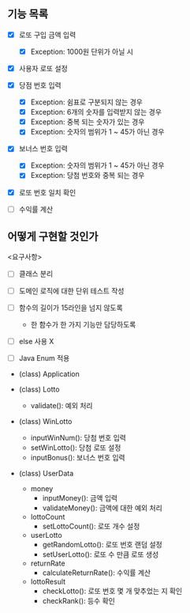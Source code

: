 ## 기능 목록
- [x] 로또 구입 금액 입력
  - [x] Exception: 1000원 단위가 아닐 시
- [x] 사용자 로또 설정 
- [x] 당점 번호 입력
  - [x] Exception: 쉼표로 구분되지 않는 경우
  - [x] Exception: 6개의 숫자를 입력받지 않는 경우
  - [x] Exception: 중복 되는 숫자가 있는 경우
  - [x] Exception: 숫자의 범위가 1 ~ 45가 아닌 경우
- [x] 보너스 번호 입력
  - [x] Exception: 숫자의 범위가 1 ~ 45가 아닌 경우
  - [x] Exception: 당첨 번호와 중복 되는 경우
- [x] 로또 번호 일치 확인
- [ ] 수익률 계산


## 어떻게 구현할 것인가
<요구사항>
- [ ] 클래스 분리
- [ ] 도메인 로직에 대한 단위 테스트 작성
- [ ] 함수의 길이가 15라인을 넘지 않도록
  - 한 함수가 한 가지 기능만 담당하도록
- [ ] else 사용 X
- [ ] Java Enum 적용
  

- (class) Application
  
- (class) Lotto
  - validate(): 예외 처리
  
- (class) WinLotto
  - inputWinNum(): 당첨 번호 입력
  - setWinLotto(): 당첨 로또 설정
  - inputBonus(): 보너스 번호 입력
  
- (class) UserData
  - money
    - inputMoney(): 금액 입력
    - validateMoney(): 금액에 대한 예외 처리
  - lottoCount
    - setLottoCount(): 로또 개수 설정
  - userLotto
    - getRandomLotto(): 로또 번호 랜덤 설정
    - setUserLotto(): 로또 수 만큼 로또 생성
  - returnRate
    - calculateReturnRate(): 수익률 계산
  - lottoResult
    - checkLotto(): 로또 번호 몇 개 맞추었는 지 확인
    - checkRank(): 등수 확인